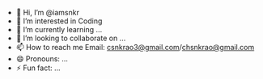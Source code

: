 - 👋 Hi, I’m @iamsnkr
- 👀 I’m interested in Coding
- 🌱 I’m currently learning ...
- 💞️ I’m looking to collaborate on ...
- 📫 How to reach me Email: csnkrao3@gmail.com/chsnkrao@gmail.com
- 😄 Pronouns: ...
- ⚡ Fun fact: ...

<!---
iamsnkr/iamsnkr is a ✨ special ✨ repository because its `README.md` (this file) appears on your GitHub profile.
You can click the Preview link to take a look at your changes.
--->
